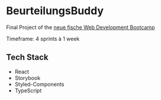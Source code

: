 # BeurteilungsBuddy

Final Project of the [neue fische Web Development Bootcamp](https://www.neuefische.de/weiterbildung/web-development)

Timeframe: 4 sprints à 1 week

## Tech Stack

- React
- Storybook
- Styled-Components
- TypeScript
